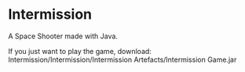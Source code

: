 # Intermission
A Space Shooter made with Java.

If you just want to play the game, download: Intermission/Intermission/Intermission Artefacts/Intermission Game.jar
